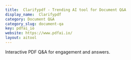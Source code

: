 ```yaml
---
title:  Clarifypdf - Trending AI tool for Document Q&A
display_name:  Clarifypdf
category: Document Q&A
category_slug: document-qa
key: pdfai_io
website: https://www.pdfai.io/
layout: aitool
---
```


Interactive PDF Q&A for engagement and answers.

